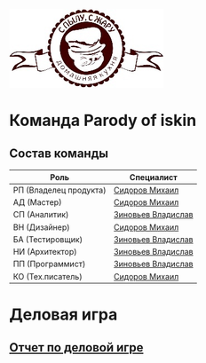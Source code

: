 ![none](https://github.com/SidorovMiha/Fun_Bot/blob/main/Images/title.jpg)
# Команда Parody of iskin
## Состав команды
| Роль | Специалист |
|--|--|
| РП (Владелец продукта) |[Сидоров Михаил](https://github.com/SidorovMiha/Michael.github.io)
| АД (Мастер) | [Сидоров Михаил](https://github.com/SidorovMiha/Michael.github.io) 
| СП (Аналитик) | [Зиновьев Владислав](https://github.com/ZinovevVlad/ZinovevVlad.github.io)
| ВН (Дизайнер)	| [Сидоров Михаил](https://github.com/SidorovMiha/Michael.github.io)  
| БА (Тестировщик) | [Зиновьев Владислав](https://github.com/ZinovevVlad/ZinovevVlad.github.io)
| НИ (Архитектор) | [Зиновьев Владислав](https://github.com/ZinovevVlad/ZinovevVlad.github.io)
| ПП (Программист) | [Зиновьев Владислав](https://github.com/ZinovevVlad/ZinovevVlad.github.io)
| КО (Тех.писатель) | [Сидоров Михаил](https://github.com/SidorovMiha/Michael.github.io)
# Деловая игра
## [Отчет по деловой игре](https://github.com/SidorovMiha/Fun_Bot/wiki/%D0%94%D0%B5%D0%BB%D0%BE%D0%B2%D0%B0%D1%8F-%D0%B8%D0%B3%D1%80%D0%B0)
